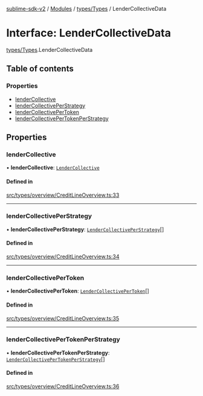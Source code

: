 [sublime-sdk-v2](../README.md) / [Modules](../modules.md) / [types/Types](../modules/types_Types.md) / LenderCollectiveData

# Interface: LenderCollectiveData

[types/Types](../modules/types_Types.md).LenderCollectiveData

## Table of contents

### Properties

- [lenderCollective](types_Types.LenderCollectiveData.md#lendercollective)
- [lenderCollectivePerStrategy](types_Types.LenderCollectiveData.md#lendercollectiveperstrategy)
- [lenderCollectivePerToken](types_Types.LenderCollectiveData.md#lendercollectivepertoken)
- [lenderCollectivePerTokenPerStrategy](types_Types.LenderCollectiveData.md#lendercollectivepertokenperstrategy)

## Properties

### lenderCollective

• **lenderCollective**: [`LenderCollective`](types_Types.LenderCollective.md)

#### Defined in

[src/types/overview/CreditLineOverview.ts:33](https://github.com/sublime-finance/sublime-sdk/blob/cbfce7e/src/types/overview/CreditLineOverview.ts#L33)

___

### lenderCollectivePerStrategy

• **lenderCollectivePerStrategy**: [`LenderCollectivePerStrategy`](types_Types.LenderCollectivePerStrategy.md)[]

#### Defined in

[src/types/overview/CreditLineOverview.ts:34](https://github.com/sublime-finance/sublime-sdk/blob/cbfce7e/src/types/overview/CreditLineOverview.ts#L34)

___

### lenderCollectivePerToken

• **lenderCollectivePerToken**: [`LenderCollectivePerToken`](types_Types.LenderCollectivePerToken.md)[]

#### Defined in

[src/types/overview/CreditLineOverview.ts:35](https://github.com/sublime-finance/sublime-sdk/blob/cbfce7e/src/types/overview/CreditLineOverview.ts#L35)

___

### lenderCollectivePerTokenPerStrategy

• **lenderCollectivePerTokenPerStrategy**: [`LenderCollectivePerTokenPerStrategy`](types_Types.LenderCollectivePerTokenPerStrategy.md)[]

#### Defined in

[src/types/overview/CreditLineOverview.ts:36](https://github.com/sublime-finance/sublime-sdk/blob/cbfce7e/src/types/overview/CreditLineOverview.ts#L36)
